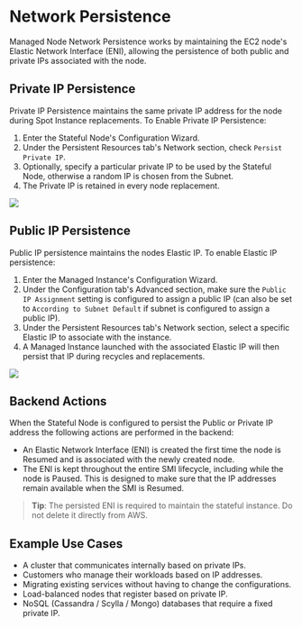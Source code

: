 # Network Persistence

Managed Node Network Persistence works by maintaining the EC2 node's Elastic Network Interface (ENI), allowing the persistence of both public and private IPs associated with the node.

## Private IP Persistence

Private IP Persistence maintains the same private IP address for the node during Spot Instance replacements. To Enable Private IP Persistence:

1. Enter the Stateful Node's Configuration Wizard.
2. Under the Persistent Resources tab's Network section, check `Persist Private IP`.
3. Optionally, specify a particular private IP to be used by the Stateful Node, otherwise a random IP is chosen from the Subnet.
4. The Private IP is retained in every node replacement.

<img src="/managed-instance/_media/network-persistence-01.png" />

## Public IP Persistence

Public IP persistence maintains the nodes Elastic IP. To enable Elastic IP persistence:

1. Enter the Managed Instance's Configuration Wizard.
2. Under the Configuration tab's Advanced section, make sure the `Public IP Assignment` setting is configured to assign a public IP (can also be set to `According to Subnet Default` if subnet is configured to assign a public IP).
3. Under the Persistent Resources tab's Network section, select a specific Elastic IP to associate with the instance.
4. A Managed Instance launched with the associated Elastic IP will then persist that IP during recycles and replacements.

<img src="/managed-instance/_media/network-persistence-02.png" />

## Backend Actions

When the Stateful Node is configured to persist the Public or Private IP address the following actions are performed in the backend:

- An Elastic Network Interface (ENI) is created the first time the node is Resumed and is associated with the newly created node.
- The ENI is kept throughout the entire SMI lifecycle, including while the node is Paused. This is designed to make sure that the IP addresses remain available when the SMI is Resumed.

> **Tip**: The persisted ENI is required to maintain the stateful instance. Do not delete it directly from AWS.

## Example Use Cases

- A cluster that communicates internally based on private IPs.
- Customers who manage their workloads based on IP addresses.
- Migrating existing services without having to change the configurations.
- Load-balanced nodes that register based on private IP.
- NoSQL (Cassandra / Scylla / Mongo) databases that require a fixed private IP.
